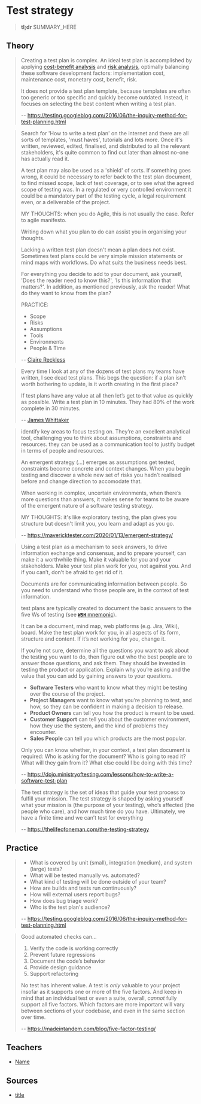 # Test strategy

> **tl;dr** SUMMARY_HERE

## Theory

> Creating a test plan is complex. An ideal test plan is accomplished by applying [cost-benefit analysis](https://en.wikipedia.org/wiki/Cost–benefit_analysis) and [risk analysis](https://en.wikipedia.org/wiki/Risk_analysis), optimally balancing these software development factors: implementation cost, maintenance cost, monetary cost, benefit, risk.
>
> It does not provide a test plan template, because templates are often too generic or too specific and quickly become outdated. Instead, it focuses on selecting the best content when writing a test plan.
>
> -- https://testing.googleblog.com/2016/06/the-inquiry-method-for-test-planning.html

> Search for 'How to write a test plan' on the internet and there are all sorts of templates, 'must haves', tutorials and lots more. Once it's written, reviewed, edited, finalised, and distributed to all the relevant stakeholders, it's quite common to find out later than almost no-one has actually read it.
>
> A test plan may also be used as a 'shield' of sorts.  If something goes wrong, it could be necessary to refer back to the test plan document, to find missed scope, lack of test coverage, or to see what the agreed scope of testing was. In a regulated or very controlled environment it could be a mandatory part of the testing cycle, a legal requirement even, or a deliverable of the project. 
>
> MY THOUGHTS: when you do Agile, this is not usually the case. Refer to agile manifesto.
>
> Writing down what you plan to do can assist you in organising your thoughts.
>
> Lacking a written test plan doesn't mean a plan does not exist. Sometimes test plans could be very simple mission statements or mind maps with workflows. Do what suits the business needs best.
>
> For everything you decide to add to your document, ask yourself, 'Does the reader need to know this?', 'Is this information that matters?'. In addition, as mentioned previously, ask the reader! What do they want to know from the plan?
>
> PRACTICE:
>
> - Scope
> - Risks
> - Assumptions
> - Tools
> - Environments
> - People & Time
>
>  -- [Claire Reckless](https://www.ministryoftesting.com/dojo/lessons/the-one-page-test-plan)

> Every time I look at any of the dozens of test plans my teams have written, I see dead test plans. This begs the question: if a plan isn’t worth bothering to update, is it worth creating in the first place?
>
> If test plans have any value at all then let’s get to that value as quickly as possible. Write a test plan in 10 minutes. They had 80% of the work complete in 30 minutes.
>
> -- [James Whittaker](https://testing.googleblog.com/2011/09/10-minute-test-plan.html)

> identify key areas to focus testing on. They’re an excellent analytical tool, challenging you to think about assumptions, constraints and resources. they can be used as a communication tool to justify budget in terms of people and resources.
>
> An emergent strategy (...) emerges as assumptions get tested, constraints become concrete and context changes. When you begin testing and discover a whole new set of risks you hadn’t realised before and change direction to accomodate that.
>
> When working in complex, uncertain environments, when there’s more questions than answers, it makes sense for teams to be aware of the emergent nature of a software testing strategy.
>
> MY THOUGHTS: it's like exploratory testing, the plan gives you structure but doesn't limit you, you learn and adapt as you go.
>
> -- https://mavericktester.com/2020/01/13/emergent-strategy/

> Using a test plan as a mechanism to seek answers, to drive information exchange and consensus, and to prepare yourself, can make it a worthwhile thing. Make it valuable for you and your stakeholders. Make your test plan work for you, not against you. And if you can’t, don’t be afraid to get rid of it.
>
> Documents are for communicating information between people. So you need to understand who those people are, in the context of test information.
>
> test plans are typically created to document the basic answers to the five Ws of testing (see [**`W5H`** mnemonic]()).
>
> It can be a document, mind map, web platforms (e.g. Jira, Wiki), board. Make the test plan work for you, in all aspects of its form, structure and content. If it’s not working for you, change it.
>
> If you’re not sure, determine all the questions you want to ask about the testing you want to do, then figure out who the best people are to answer those questions, and ask them. They should be invested in testing the product or application. Explain why you’re asking and the value that you can add by gaining answers to your questions.
>
> - **Software Testers** who want to know what they might be testing over the course of the project. 
> - **Project Managers** want to know what you’re planning to test, and how, so they can be confident in making a decision to release.
> - **Product Owners** can tell you how the product is meant to be used.
> - **Customer Support** can tell you about the customer environment, how they use the system, and the kind of problems they encounter.
> - **Sales People** can tell you which products are the most popular.
>
> Only you can know whether, in your context, a test plan document is required: Who is asking for the document? Who is going to read it? What will they gain from it? What else could I be doing with this time?
>
> -- https://dojo.ministryoftesting.com/lessons/how-to-write-a-software-test-plan

> The test strategy is the set of ideas that guide your test process to fulfill your mission. The test strategy is shaped by asking yourself what your mission is (the purpose of your testing), who’s affected (the people who care), and how much time do you have. Ultimately, we have a finite time and we can’t test for everything
>
> -- https://thelifeofoneman.com/the-testing-strategy

## Practice

> - What is covered by unit (small), integration (medium), and system (large) tests?
> - What will be tested manually vs. automated?
> - What kind of testing will be done outside of your team?
> - How are builds and tests run continuously?
> - How will external users report bugs?
> - How does bug triage work?
> - Who is the test plan's audience?
>
> -- https://testing.googleblog.com/2016/06/the-inquiry-method-for-test-planning.html

> Good automated checks can…
> 1. Verify the code is working correctly
> 2. Prevent future regressions
> 3. Document the code’s behavior
> 4. Provide design guidance
> 5. Support refactoring
>
> No test has inherent value. A test is *only* valuable to your project insofar as it supports one or more of the five factors. And keep in mind that an individual test or even a suite, overall, *cannot* fully support all five factors. Which factors are more important will vary between sections of your codebase, and even in the same section over time.
>
> -- https://madeintandem.com/blog/five-factor-testing/

## Teachers

- [Name](#link)

## Sources

- [title](#link)
